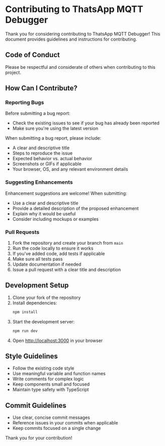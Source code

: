 # Contributing to ThatsApp MQTT Debugger

Thank you for considering contributing to ThatsApp MQTT Debugger! This document provides guidelines and instructions for contributing.

## Code of Conduct

Please be respectful and considerate of others when contributing to this project.

## How Can I Contribute?

### Reporting Bugs

Before submitting a bug report:
- Check the existing issues to see if your bug has already been reported
- Make sure you're using the latest version

When submitting a bug report, please include:
- A clear and descriptive title
- Steps to reproduce the issue
- Expected behavior vs. actual behavior
- Screenshots or GIFs if applicable
- Your browser, OS, and any relevant environment details

### Suggesting Enhancements

Enhancement suggestions are welcome! When submitting:
- Use a clear and descriptive title
- Provide a detailed description of the proposed enhancement
- Explain why it would be useful
- Consider including mockups or examples

### Pull Requests

1. Fork the repository and create your branch from `main`
2. Run the code locally to ensure it works
3. If you've added code, add tests if applicable
4. Make sure all tests pass
5. Update documentation if needed
6. Issue a pull request with a clear title and description

## Development Setup

1. Clone your fork of the repository
2. Install dependencies:
   ```bash
   npm install
   ```
3. Start the development server:
   ```bash
   npm run dev
   ```
4. Open [http://localhost:3000](http://localhost:3000) in your browser

## Style Guidelines

- Follow the existing code style
- Use meaningful variable and function names
- Write comments for complex logic
- Keep components small and focused
- Maintain type safety with TypeScript

## Commit Guidelines

- Use clear, concise commit messages
- Reference issues in your commits when applicable
- Keep commits focused on a single change

Thank you for your contribution!